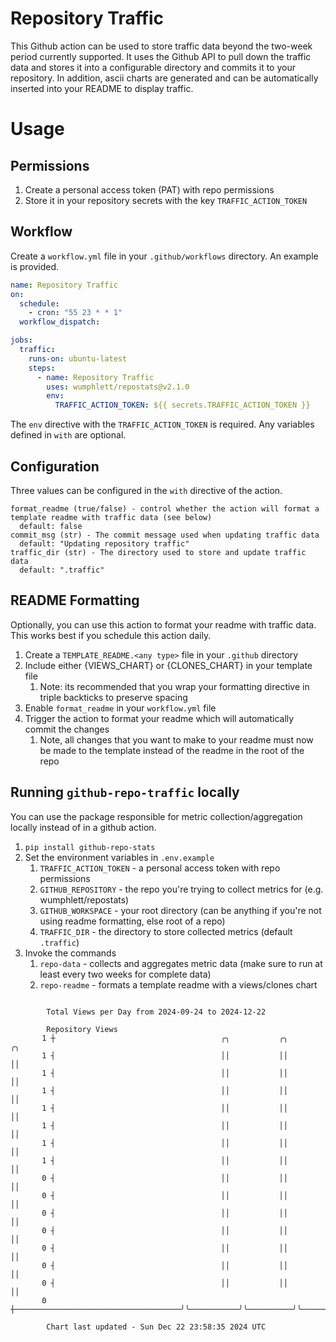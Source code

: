 # Repository Traffic

This Github action can be used to store traffic data beyond the two-week period currently supported.
It uses the Github API to pull down the traffic data and stores it into a configurable directory and commits it to your 
repository. In addition, ascii charts are generated and can be automatically inserted into your README to display traffic.

# Usage
## Permissions
1. Create a personal access token (PAT) with repo permissions
2. Store it in your repository secrets with the key `TRAFFIC_ACTION_TOKEN`

## Workflow
Create a `workflow.yml` file in your `.github/workflows` directory. An example is provided.

```yaml
name: Repository Traffic
on:
  schedule:
    - cron: "55 23 * * 1"
  workflow_dispatch:

jobs:
  traffic:
    runs-on: ubuntu-latest
    steps:
      - name: Repository Traffic
        uses: wumphlett/repostats@v2.1.0
        env:
          TRAFFIC_ACTION_TOKEN: ${{ secrets.TRAFFIC_ACTION_TOKEN }}
```
The `env` directive with the `TRAFFIC_ACTION_TOKEN` is required. Any variables defined in `with` are optional.

## Configuration
Three values can be configured in the `with` directive of the action.
```
format_readme (true/false) - control whether the action will format a template readme with traffic data (see below)
  default: false
commit_msg (str) - The commit message used when updating traffic data
  default: "Updating repository traffic"
traffic_dir (str) - The directory used to store and update traffic data
  default: ".traffic"
```

## README Formatting
Optionally, you can use this action to format your readme with traffic data. This works best if you schedule this action
daily.

1. Create a `TEMPLATE_README.<any type>` file in your `.github` directory
2. Include either {VIEWS_CHART} or {CLONES_CHART} in your template file
   1. Note: its recommended that you wrap your formatting directive in triple backticks to preserve spacing
3. Enable `format_readme` in your `workflow.yml` file
4. Trigger the action to format your readme which will automatically commit the changes
   1. Note, all changes that you want to make to your readme must now be made to the template instead of the readme in the root of the repo

## Running `github-repo-traffic` locally
You can use the package responsible for metric collection/aggregation locally instead of in a github action.

1. `pip install github-repo-stats`
2. Set the environment variables in `.env.example`
   1. `TRAFFIC_ACTION_TOKEN` - a personal access token with repo permissions
   2. `GITHUB_REPOSITORY` - the repo you're trying to collect metrics for (e.g. wumphlett/repostats)
   3. `GITHUB_WORKSPACE` - your root directory (can be anything if you're not using readme formatting, else root of a repo)
   4. `TRAFFIC_DIR` - the directory to store collected metrics (default `.traffic`)
3. Invoke the commands
   1. `repo-data` - collects and aggregates metric data (make sure to run at least every two weeks for complete data)
   2. `repo-readme` - formats a template readme with a views/clones chart

```

        Total Views per Day from 2024-09-24 to 2024-12-22

        Repository Views
       1 ┼                                     ╭╮           ╭╮          ╭╮
       1 ┤                                     ││           ││          ││
       1 ┤                                     ││           ││          ││
       1 ┤                                     ││           ││          ││
       1 ┤                                     ││           ││          ││
       1 ┤                                     ││           ││          ││
       1 ┤                                     ││           ││          ││
       1 ┤                                     ││           ││          ││
       0 ┤                                     ││           ││          ││
       0 ┤                                     ││           ││          ││
       0 ┤                                     ││           ││          ││
       0 ┤                                     ││           ││          ││
       0 ┤                                     ││           ││          ││
       0 ┤                                     ││           ││          ││
       0 ┤                                     ││           ││          ││
       0 ┼─────────────────────────────────────╯╰───────────╯╰──────────╯╰─────────────────────────

        Chart last updated - Sun Dec 22 23:58:35 2024 UTC
        
```
